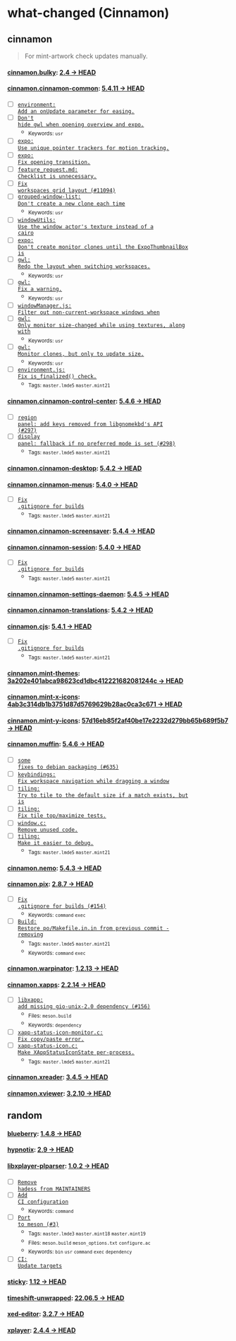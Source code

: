 # what-changed (Cinnamon)
## cinnamon
> For mint-artwork check updates manually.

#### [cinnamon.bulky](https://github.com/linuxmint/bulky): [2.4 → HEAD](https://github.com/linuxmint/bulky/compare/2.4...HEAD)


#### [cinnamon.cinnamon-common](https://github.com/linuxmint/cinnamon): [5.4.11 → HEAD](https://github.com/linuxmint/cinnamon/compare/5.4.11...HEAD)

- [ ] [<code>environment: Add an onUpdate parameter for easing.</code>](https://github.com/linuxmint/cinnamon/commit/f354e6f671de4776973375d35c1d6573e0ee6925)
- [ ] [<code>Don't hide gwl when opening overview and expo.</code>](https://github.com/linuxmint/cinnamon/commit/a34e71d227aca19412701bd02c36c9f1b8bbd480)
  - <sub>Keywords: <code>usr</code></sub>
- [ ] [<code>expo: Use unique pointer trackers for motion tracking.</code>](https://github.com/linuxmint/cinnamon/commit/058deafc84d25e4736dc881e95f4de057c1d0157)
- [ ] [<code>expo: Fix opening transition.</code>](https://github.com/linuxmint/cinnamon/commit/ef74d195d12e969ca57dde48f77bb5328ff4948c)
- [ ] [<code>feature_request.md: Checklist is unnecessary.</code>](https://github.com/linuxmint/cinnamon/commit/40fac546661a7cab552d41052644152aaa92d43c)
- [ ] [<code>Fix workspaces grid layout (#11094)</code>](https://github.com/linuxmint/cinnamon/commit/828665b59bca3faf1152041a5465fed0f86ccc4c)
- [ ] [<code>grouped-window-list: Don't create a new clone each time</code>](https://github.com/linuxmint/cinnamon/commit/de39163f21ef74383c8aea7697e842a2961f6592)
  - <sub>Keywords: <code>usr</code></sub>
- [ ] [<code>windowUtils: Use the window actor's texture instead of a cairo</code>](https://github.com/linuxmint/cinnamon/commit/952f7815af737f658e9b32e9ff4bd267c3048fda)
- [ ] [<code>expo: Don't create monitor clones until the ExpoThumbnailBox is</code>](https://github.com/linuxmint/cinnamon/commit/a99133cbeae3f517e346688f28bd6b4ccd3ca0bb)
- [ ] [<code>gwl: Redo the layout when switching workspaces.</code>](https://github.com/linuxmint/cinnamon/commit/01faeaa0103cbd3286b0ac6cc37198fe55a0ac5f)
  - <sub>Keywords: <code>usr</code></sub>
- [ ] [<code>gwl: Fix a warning.</code>](https://github.com/linuxmint/cinnamon/commit/6d8a3c900a4f13bd5787becc6d4e5bb0074b178e)
  - <sub>Keywords: <code>usr</code></sub>
- [ ] [<code>windowManager.js: Filter out non-current-workspace windows when</code>](https://github.com/linuxmint/cinnamon/commit/f800711e14c307d91b6cf59e53228b59651489dc)
- [ ] [<code>gwl: Only monitor size-changed while using textures, along with</code>](https://github.com/linuxmint/cinnamon/commit/f7516fed151167924872edee31a64a503901ef19)
  - <sub>Keywords: <code>usr</code></sub>
- [ ] [<code>gwl: Monitor clones, but only to update size.</code>](https://github.com/linuxmint/cinnamon/commit/a4d5c3071b4655e9425f3b39c076b06a25212106)
  - <sub>Keywords: <code>usr</code></sub>
- [ ] [<code>environment.js: Fix is_finalized() check.</code>](https://github.com/linuxmint/cinnamon/commit/c7110ea25b03226eb974cb24d5b390e7ce61cdec)
  - <sub>Tags: <code>master.lmde5</code> <code>master.mint21</code></sub>

#### [cinnamon.cinnamon-control-center](https://github.com/linuxmint/cinnamon-control-center): [5.4.6 → HEAD](https://github.com/linuxmint/cinnamon-control-center/compare/5.4.6...HEAD)

- [ ] [<code>region panel: add keys removed from libgnomekbd's API (#297)</code>](https://github.com/linuxmint/cinnamon-control-center/commit/8cb73375e66b93da18f7bde728d4a832c07aada4)
- [ ] [<code>display panel: fallback if no preferred mode is set (#298)</code>](https://github.com/linuxmint/cinnamon-control-center/commit/216a759231709d7d23e074a76a3b8ff446efb6d3)
  - <sub>Tags: <code>master.lmde5</code> <code>master.mint21</code></sub>

#### [cinnamon.cinnamon-desktop](https://github.com/linuxmint/cinnamon-desktop): [5.4.2 → HEAD](https://github.com/linuxmint/cinnamon-desktop/compare/5.4.2...HEAD)


#### [cinnamon.cinnamon-menus](https://github.com/linuxmint/cinnamon-menus): [5.4.0 → HEAD](https://github.com/linuxmint/cinnamon-menus/compare/5.4.0...HEAD)

- [ ] [<code>Fix .gitignore for builds</code>](https://github.com/linuxmint/cinnamon-menus/commit/f9d9a90597896db10592ac67b3a6c8a7b15bc789)
  - <sub>Tags: <code>master.lmde5</code> <code>master.mint21</code></sub>

#### [cinnamon.cinnamon-screensaver](https://github.com/linuxmint/cinnamon-screensaver): [5.4.4 → HEAD](https://github.com/linuxmint/cinnamon-screensaver/compare/5.4.4...HEAD)


#### [cinnamon.cinnamon-session](https://github.com/linuxmint/cinnamon-session): [5.4.0 → HEAD](https://github.com/linuxmint/cinnamon-session/compare/5.4.0...HEAD)

- [ ] [<code>Fix .gitignore for builds</code>](https://github.com/linuxmint/cinnamon-session/commit/29fd37f6d8f94763c13b4f76cd91f047fbccbf81)
  - <sub>Tags: <code>master.lmde5</code> <code>master.mint21</code></sub>

#### [cinnamon.cinnamon-settings-daemon](https://github.com/linuxmint/cinnamon-settings-daemon): [5.4.5 → HEAD](https://github.com/linuxmint/cinnamon-settings-daemon/compare/5.4.5...HEAD)


#### [cinnamon.cinnamon-translations](https://github.com/linuxmint/cinnamon-translations): [5.4.2 → HEAD](https://github.com/linuxmint/cinnamon-translations/compare/5.4.2...HEAD)


#### [cinnamon.cjs](https://github.com/linuxmint/cjs): [5.4.1 → HEAD](https://github.com/linuxmint/cjs/compare/5.4.1...HEAD)

- [ ] [<code>Fix .gitignore for builds</code>](https://github.com/linuxmint/cjs/commit/ec0a18fb4455e833300c55608edf25f48fcc82b9)
  - <sub>Tags: <code>master.lmde5</code> <code>master.mint21</code></sub>

#### [cinnamon.mint-themes](https://github.com/linuxmint/mint-themes): [3a202e401abca98623cd1dbc412221682081244c → HEAD](https://github.com/linuxmint/mint-themes/compare/3a202e401abca98623cd1dbc412221682081244c...HEAD)


#### [cinnamon.mint-x-icons](https://github.com/linuxmint/mint-x-icons): [4ab3c314db1b3751d87d5769629b28ac0ca3c671 → HEAD](https://github.com/linuxmint/mint-x-icons/compare/4ab3c314db1b3751d87d5769629b28ac0ca3c671...HEAD)


#### [cinnamon.mint-y-icons](https://github.com/linuxmint/mint-y-icons): [57d16eb85f2af40be17e2232d279bb65b689f5b7 → HEAD](https://github.com/linuxmint/mint-y-icons/compare/57d16eb85f2af40be17e2232d279bb65b689f5b7...HEAD)


#### [cinnamon.muffin](https://github.com/linuxmint/muffin): [5.4.6 → HEAD](https://github.com/linuxmint/muffin/compare/5.4.6...HEAD)

- [ ] [<code>some fixes to debian packaging (#635)</code>](https://github.com/linuxmint/muffin/commit/6821ae37cb13e077fe08692be4767df694aa362b)
- [ ] [<code>keybindings: Fix workspace navigation while dragging a window</code>](https://github.com/linuxmint/muffin/commit/df41516f39b3c2410026c9bffa1d9d49cb589692)
- [ ] [<code>tiling: Try to tile to the default size if a match exists, but is</code>](https://github.com/linuxmint/muffin/commit/49df86b0322fa494654e1b0e5747b08def095239)
- [ ] [<code>tiling: Fix tile top/maximize tests.</code>](https://github.com/linuxmint/muffin/commit/a5f0d56ab269ce7e5d599ba7d3ee61633c6b2ab5)
- [ ] [<code>window.c: Remove unused code.</code>](https://github.com/linuxmint/muffin/commit/48fc420e9f48ddc6676fa5175ca097f19f4ff1b8)
- [ ] [<code>tiling: Make it easier to debug.</code>](https://github.com/linuxmint/muffin/commit/433dc2c412eab482c245f83958331d4e16dfb62c)
  - <sub>Tags: <code>master.lmde5</code> <code>master.mint21</code></sub>

#### [cinnamon.nemo](https://github.com/linuxmint/nemo): [5.4.3 → HEAD](https://github.com/linuxmint/nemo/compare/5.4.3...HEAD)


#### [cinnamon.pix](https://github.com/linuxmint/pix): [2.8.7 → HEAD](https://github.com/linuxmint/pix/compare/2.8.7...HEAD)

- [ ] [<code>Fix .gitignore for builds (#154)</code>](https://github.com/linuxmint/pix/commit/a3ad8d8ea92bb577b5373798bc6f5f5d567e002e)
  - <sub>Keywords: <code>command</code> <code>exec</code></sub>
- [ ] [<code>Build: Restore po/Makefile.in.in from previous commit - removing</code>](https://github.com/linuxmint/pix/commit/73f592ec6178b4d6e97886de4b3c34a0d46e9c58)
  - <sub>Tags: <code>master.lmde5</code> <code>master.mint21</code></sub>
  - <sub>Keywords: <code>command</code> <code>exec</code></sub>

#### [cinnamon.warpinator](https://github.com/linuxmint/warpinator): [1.2.13 → HEAD](https://github.com/linuxmint/warpinator/compare/1.2.13...HEAD)


#### [cinnamon.xapps](https://github.com/linuxmint/xapp): [2.2.14 → HEAD](https://github.com/linuxmint/xapp/compare/2.2.14...HEAD)

- [ ] [<code>libxapp: add missing gio-unix-2.0 dependency (#156)</code>](https://github.com/linuxmint/xapp/commit/052081f75d1c1212aeb6a913772723c81607bcb3)
  - <sub>Files: <code>meson.build</code></sub>
  - <sub>Keywords: <code>dependency</code></sub>
- [ ] [<code>xapp-status-icon-monitor.c: Fix copy/paste error.</code>](https://github.com/linuxmint/xapp/commit/69ca4f166c49de909b4726974ea1cc22674d3484)
- [ ] [<code>xapp-status-icon.c: Make XAppStatusIconState per-process.</code>](https://github.com/linuxmint/xapp/commit/33a0f45ead5c4f1d9ee27e8414fe0617d8b25536)
  - <sub>Tags: <code>master.lmde5</code> <code>master.mint21</code></sub>

#### [cinnamon.xreader](https://github.com/linuxmint/xreader): [3.4.5 → HEAD](https://github.com/linuxmint/xreader/compare/3.4.5...HEAD)


#### [cinnamon.xviewer](https://github.com/linuxmint/xviewer): [3.2.10 → HEAD](https://github.com/linuxmint/xviewer/compare/3.2.10...HEAD)

## random

#### [blueberry](https://github.com/linuxmint/blueberry): [1.4.8 → HEAD](https://github.com/linuxmint/blueberry/compare/1.4.8...HEAD)


#### [hypnotix](https://github.com/linuxmint/hypnotix): [2.9 → HEAD](https://github.com/linuxmint/hypnotix/compare/2.9...HEAD)


#### [libxplayer-plparser](https://github.com/linuxmint/xplayer-plparser): [1.0.2 → HEAD](https://github.com/linuxmint/xplayer-plparser/compare/1.0.2...HEAD)

- [ ] [<code>Remove hadess from MAINTAINERS</code>](https://github.com/linuxmint/xplayer-plparser/commit/a5380e43340952309f6771bc26de89847798dc8f)
- [ ] [<code>Add CI configuration</code>](https://github.com/linuxmint/xplayer-plparser/commit/507b84bd9c0dd7c80a0f7333ce2a859ec138956d)
  - <sub>Keywords: <code>command</code></sub>
- [ ] [<code>Port to meson (#3)</code>](https://github.com/linuxmint/xplayer-plparser/commit/600ec3dd3705e1968f219ff8ea96aada51ab2f04)
  - <sub>Tags: <code>master.lmde3</code> <code>master.mint18</code> <code>master.mint19</code></sub>
  - <sub>Files: <code>meson.build</code> <code>meson_options.txt</code> <code>configure.ac</code></sub>
  - <sub>Keywords: <code>bin</code> <code>usr</code> <code>command</code> <code>exec</code> <code>dependency</code></sub>
- [ ] [<code>CI: Update targets</code>](https://github.com/linuxmint/xplayer-plparser/commit/58682a70318ee304271b116d6660beb41ed90cc9)

#### [sticky](https://github.com/linuxmint/sticky): [1.12 → HEAD](https://github.com/linuxmint/sticky/compare/1.12...HEAD)


#### [timeshift-unwrapped](https://github.com/linuxmint/timeshift): [22.06.5 → HEAD](https://github.com/linuxmint/timeshift/compare/22.06.5...HEAD)


#### [xed-editor](https://github.com/linuxmint/xed): [3.2.7 → HEAD](https://github.com/linuxmint/xed/compare/3.2.7...HEAD)


#### [xplayer](https://github.com/linuxmint/xplayer): [2.4.4 → HEAD](https://github.com/linuxmint/xplayer/compare/2.4.4...HEAD)

